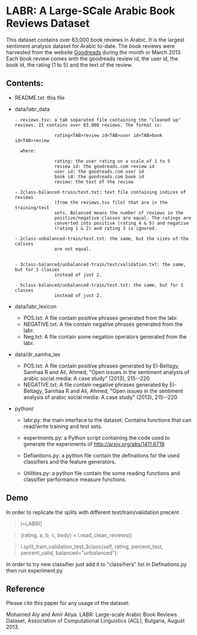 LABR: A Large-SCale Arabic Book Reviews Dataset
===============================================

This dataset contains over 63,000 book reviews in Arabic. It is the largest sentiment analysis dataset for Arabic to-date. The book reviews were harvested from the website [Goodreads](http://www.goodreads.com) during the month or March 2013. Each book review comes with the goodreads review id, the user id, the book id, the rating (1 to 5) and the text of the review.

Contents:
---------

- README.txt: this file

- data/labr_data
                      
	  - reviews.tsv: a tab separated file containing the "cleaned up" reviews. It contains over 63,000 reviews. The format is:
		             
		             rating<TAB>review id<TAB>user id<TAB>book id<TAB>review
		             
	    where:

		             rating: the user rating on a scale of 1 to 5
		             review id: the goodreads.com review id
		             user id: the goodreads.com user id
		             book id: the goodreads.com book id
		             review: the text of the review
	  
	  - 2class-balanced-train/test.txt: text file containing indices of reviews 
		             (from the reviews.tsv file) that are in the training/test
		             sets. Balanced means the number of reviews in the 
		             positive/negative classes are equal. The ratings are 
		             converted into positive (rating 4 & 5) and negative 
		             (rating 1 & 2) and rating 3 is ignored.
		             
	  - 2class-unbalanced-train/test.txt: the same, but the sizes of the calsses 
		             are not equal.
		             

	  - 3class-balanced/unbalanced-train/test/validation.txt: the same, but for 3 classes 
		             instead of just 2.

	  - 5class-balanced/unbalanced-train/test.txt: the same, but for 5 classes 
		             instead of just 2.


- data/labr_lexicon
	
   - POS.txt: A file contain positive phrases generated from the labr.
   - NEGATIVE.txt: A file contain negative phrases generated from the labr.
   - Neg.txt: A file contain some negation operators generated from the labr.


- data/dr_samha_lex
	
   - POS.txt: A file contain positive phrases generated by 
	El-Beltagy, Samhaa R and Ali, Ahmed, "Open issues in the sentiment analysis of arabic social media: A case study" (2013), 215--220.
   - NEGATIVE.txt: A file contain negative phrases generated by
	El-Beltagy, Samhaa R and Ali, Ahmed, "Open issues in the sentiment analysis of arabic social media: A case study" (2013), 215--220.


- python/
  
   - labr.py: the main interface to the dataset. Contains functions that can
              read/write training and test sets.
              
   - experiments.py: a Python script containing the code used to generate the experiments of 
		http://arxiv.org/abs/1411.6718
              
              
   - Defiantions.py: a python file contain the definations for the used classifiers and the feature generators.

   - Utilities.py: a python file contain the some reading functions and classifier performance measure functions.


Demo
---------
In order to replicate the splits with different test/train/validation precent 

>l=LABR()

>(rating, a, b, c, body) = l.read_clean_reviews()

>l.split_train_validation_test_3class(self, rating, percent_test, percent_valid,
                                balanced="unbalanced"):


In order to try new classifier just add it to "classifiers" list in Definations.py
then run experiment.py
   
Reference
---------
Please cite this paper for any usage of the dataset:

Mohamed Aly and Amir Atiya. LABR: Large-scale Arabic Book Reviews Dataset.
Association of Computational Linguistics (ACL), Bulgaria, August 2013.
